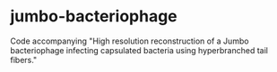# jumbo-bacteriophage
Code accompanying "High resolution reconstruction of a Jumbo bacteriophage infecting capsulated bacteria using hyperbranched tail fibers."
